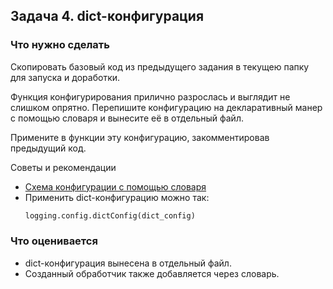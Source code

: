 ## Задача 4. dict-конфигурация
### Что нужно сделать
Скопировать базовый код из предыдущего задания в текущею папку для запуска и доработки.

Функция конфигурирования прилично разрослась и выглядит не слишком опрятно. Перепишите конфигурацию на декларативный манер с помощью словаря и вынесите её в отдельный файл. 

Примените в функции эту конфигурацию, закомментировав предыдущий код.

Советы и рекомендации
* [Схема конфигурации с помощью словаря](https://docs.python.org/3/library/logging.config.html#configuration-dictionary-schema)
* Применить dict-конфигурацию можно так:
  ```python
  logging.config.dictConfig(dict_config)
  ```

### Что оценивается
* dict-конфигурация вынесена в отдельный файл.
* Созданный обработчик также добавляется через словарь.
